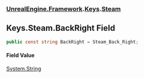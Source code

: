 ### [UnrealEngine.Framework](UnrealEngine_Framework.md 'UnrealEngine.Framework').[Keys](Keys.md 'UnrealEngine.Framework.Keys').[Steam](Keys_Steam.md 'UnrealEngine.Framework.Keys.Steam')
## Keys.Steam.BackRight Field
```csharp
public const string BackRight = Steam_Back_Right;
```
#### Field Value
[System.String](https://docs.microsoft.com/en-us/dotnet/api/System.String 'System.String')
